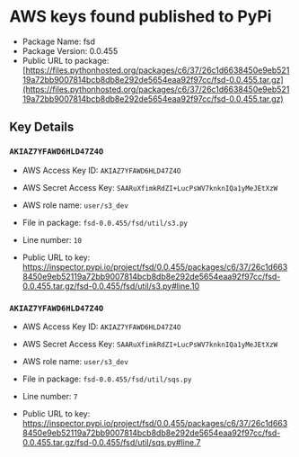 # AWS keys found published to PyPi

* Package Name: fsd
* Package Version: 0.0.455
* Public URL to package: [https://files.pythonhosted.org/packages/c6/37/26c1d6638450e9eb52119a72bb9007814bcb8db8e292de5654eaa92f97cc/fsd-0.0.455.tar.gz](https://files.pythonhosted.org/packages/c6/37/26c1d6638450e9eb52119a72bb9007814bcb8db8e292de5654eaa92f97cc/fsd-0.0.455.tar.gz)

## Key Details

### `AKIAZ7YFAWD6HLD47Z4O`

* AWS Access Key ID: `AKIAZ7YFAWD6HLD47Z4O`
* AWS Secret Access Key: `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` 
* AWS role name: `user/s3_dev`
* File in package: `fsd-0.0.455/fsd/util/s3.py`
* Line number: `10`

* Public URL to key: https://inspector.pypi.io/project/fsd/0.0.455/packages/c6/37/26c1d6638450e9eb52119a72bb9007814bcb8db8e292de5654eaa92f97cc/fsd-0.0.455.tar.gz/fsd-0.0.455/fsd/util/s3.py#line.10



### `AKIAZ7YFAWD6HLD47Z4O`

* AWS Access Key ID: `AKIAZ7YFAWD6HLD47Z4O`
* AWS Secret Access Key: `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` 
* AWS role name: `user/s3_dev`
* File in package: `fsd-0.0.455/fsd/util/sqs.py`
* Line number: `7`

* Public URL to key: https://inspector.pypi.io/project/fsd/0.0.455/packages/c6/37/26c1d6638450e9eb52119a72bb9007814bcb8db8e292de5654eaa92f97cc/fsd-0.0.455.tar.gz/fsd-0.0.455/fsd/util/sqs.py#line.7


